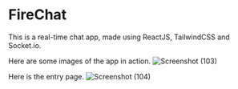 # FireChat


This is a real-time chat app, made using ReactJS, TailwindCSS and Socket.io.

Here are some images of the app in action.
![Screenshot (103)](https://github.com/PrgrmrHarshShukla/FireChat/assets/125105825/d6ca1f59-342d-45da-a72b-5b98f245fcd1)



Here is the entry page.
![Screenshot (104)](https://github.com/PrgrmrHarshShukla/FireChat/assets/125105825/bf7b21ef-10b2-4888-a1e0-906a7897e997)

